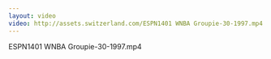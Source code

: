 ```yaml
---
layout: video
video: http://assets.switzerland.com/ESPN1401 WNBA Groupie-30-1997.mp4
---
```

ESPN1401 WNBA Groupie-30-1997.mp4
